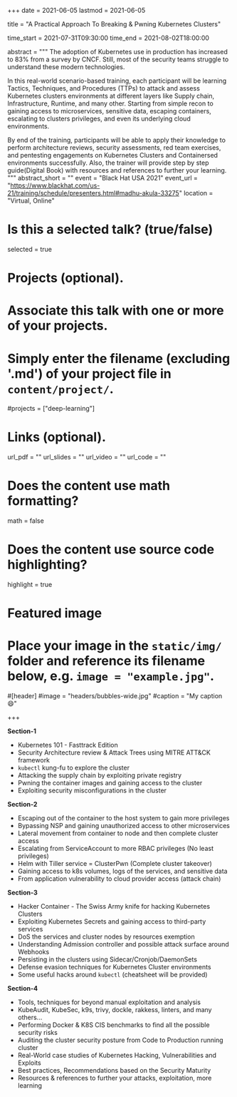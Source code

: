 +++
date = 2021-06-05
lastmod = 2021-06-05

title = "A Practical Approach To Breaking & Pwning Kubernetes Clusters"

time_start = 2021-07-31T09:30:00
time_end = 2021-08-02T18:00:00

abstract = """
The adoption of Kubernetes use in production has increased to 83% from a survey by CNCF. Still, most of the security teams struggle to understand these modern technologies.

In this real-world scenario-based training, each participant will be learning Tactics, Techniques, and Procedures (TTPs) to attack and assess Kubernetes clusters environments at different layers like Supply chain, Infrastructure, Runtime, and many other. Starting from simple recon to gaining access to microservices, sensitive data, escaping containers, escalating to clusters privileges, and even its underlying cloud environments.

By end of the training, participants will be able to apply their knowledge to perform architecture reviews, security assessments, red team exercises, and pentesting engagements on Kubernetes Clusters and Containersed environments successfully. Also, the trainer will provide step by step guide(Digital Book) with resources and references to further your learning.
"""
abstract_short = ""
event = "Black Hat USA 2021"
event_url = "https://www.blackhat.com/us-21/training/schedule/presenters.html#madhu-akula-33275"
location = "Virtual, Online"

# Is this a selected talk? (true/false)
selected = true

# Projects (optional).
#   Associate this talk with one or more of your projects.
#   Simply enter the filename (excluding '.md') of your project file in `content/project/`.
#projects = ["deep-learning"]

# Links (optional).
url_pdf = ""
url_slides = ""
url_video = ""
url_code = ""

# Does the content use math formatting?
math = false

# Does the content use source code highlighting?
highlight = true

# Featured image
# Place your image in the `static/img/` folder and reference its filename below, e.g. `image = "example.jpg"`.

#[header]
#image = "headers/bubbles-wide.jpg"
#caption = "My caption :smile:"

+++


**Section-1**

* Kubernetes 101 - Fasttrack Edition
* Security Architecture review & Attack Trees using MITRE ATT&CK framework
* `kubectl` kung-fu to explore the cluster
* Attacking the supply chain by exploiting private registry
* Pwning the container images and gaining access to the cluster
* Exploiting security misconfigurations in the cluster

**Section-2**

* Escaping out of the container to the host system to gain more privileges
* Bypassing NSP and gaining unauthorized access to other microservices
* Lateral movement from container to node and then complete cluster access
* Escalating from ServiceAccount to more RBAC privileges (No least privileges)
* Helm with Tiller service = ClusterPwn (Complete cluster takeover)
* Gaining access to k8s volumes, logs of the services, and sensitive data
* From application vulnerability to cloud provider access (attack chain)

**Section-3**

* Hacker Container - The Swiss Army knife for hacking Kubernetes Clusters
* Exploiting Kubernetes Secrets and gaining access to third-party services
* DoS the services and cluster nodes by resources exemption
* Understanding Admission controller and possible attack surface around Webhooks
* Persisting in the clusters using Sidecar/Cronjob/DaemonSets
* Defense evasion techniques for Kubernetes Cluster environments
* Some useful hacks around `kubectl` (cheatsheet will be provided)

**Section-4**

* Tools, techniques for beyond manual exploitation and analysis
* KubeAudit, KubeSec, k9s, trivy, dockle, rakkess, linters, and many others...
* Performing Docker & K8S CIS benchmarks to find all the possible security risks
* Auditing the cluster security posture from Code to Production running cluster
* Real-World case studies of Kubernetes Hacking, Vulnerabilities and Exploits
* Best practices, Recommendations based on the Security Maturity
* Resources & references to further your attacks, exploitation, more learning
